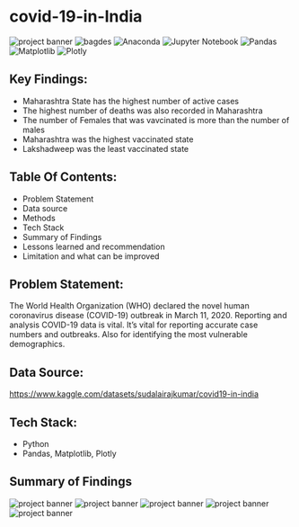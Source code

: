 # covid-19-in-India
![project banner](./imgs/covid.png)
![bagdes](https://img.shields.io/badge/Python-3776AB?style=for-the-badge&logo=python&logoColor=white)
![Anaconda](https://img.shields.io/badge/Anaconda-%2344A833.svg?style=for-the-badge&logo=anaconda&logoColor=white)
![Jupyter Notebook](https://img.shields.io/badge/jupyter-%23FA0F00.svg?style=for-the-badge&logo=jupyter&logoColor=white)
![Pandas](https://img.shields.io/badge/pandas-%23150458.svg?style=for-the-badge&logo=pandas&logoColor=white)
![Matplotlib](https://img.shields.io/badge/Matplotlib-%23ffffff.svg?style=for-the-badge&logo=Matplotlib&logoColor=black)
![Plotly](https://img.shields.io/badge/Plotly-%233F4F75.svg?style=for-the-badge&logo=plotly&logoColor=white)

## Key Findings:
- Maharashtra State has the highest number of active cases
- The highest number of deaths was also recorded in  Maharashtra 
- The number of Females that was vavcinated is more than the number of males
- Maharashtra was the highest vaccinated state
- Lakshadweep was the least vaccinated state


## Table Of Contents:
- Problem Statement
- Data source
- Methods
- Tech Stack
- Summary of Findings
- Lessons learned and recommendation
- Limitation and what can be improved

## Problem Statement:
The World Health Organization (WHO) declared the novel human coronavirus disease (COVID-19) outbreak in March 11, 2020.
Reporting and analysis COVID-19 data is vital. It’s vital for reporting accurate case numbers and outbreaks. Also for identifying the most vulnerable demographics. 

## Data Source: 
https://www.kaggle.com/datasets/sudalairajkumar/covid19-in-india

## Tech Stack:

- Python
- Pandas, Matplotlib, Plotly

## Summary of Findings
![project banner](./imgs/summary1.png)
![project banner](./imgs/summary2.png)
![project banner](./imgs/summary3.png)
![project banner](./imgs/summary4.png)
![project banner](./imgs/summary5.png)
